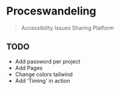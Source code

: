 # Proceswandeling

> Accessibility Issues Sharing Platform

## TODO
- Add password per project
- Add Pages
- Change colors tailwind
- Add 'Timing' in action

